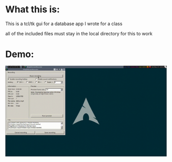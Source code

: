 # What this is:
This is a tcl/tk gui for a database app I wrote for a class

all of the included files must stay in the local directory for this to work
# Demo:

![alt text](https://raw.githubusercontent.com/mehstruslehpy/DB_CMD/master/demo.gif)
